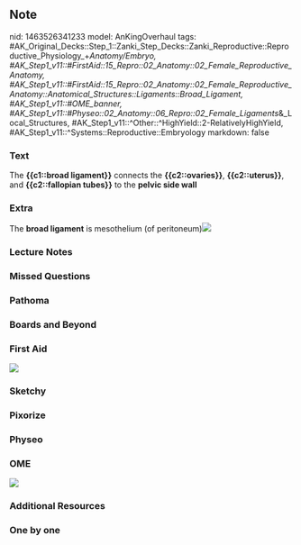 ## Note
nid: 1463526341233
model: AnKingOverhaul
tags: #AK_Original_Decks::Step_1::Zanki_Step_Decks::Zanki_Reproductive::Reproductive_Physiology_+_Anatomy/Embryo, #AK_Step1_v11::#FirstAid::15_Repro::02_Anatomy::02_Female_Reproductive_Anatomy, #AK_Step1_v11::#FirstAid::15_Repro::02_Anatomy::02_Female_Reproductive_Anatomy::Anatomical_Structures::Ligaments::Broad_Ligament, #AK_Step1_v11::#OME_banner, #AK_Step1_v11::#Physeo::02_Anatomy::06_Repro::02_Female_Ligaments_&_Local_Structures, #AK_Step1_v11::^Other::^HighYield::2-RelativelyHighYield, #AK_Step1_v11::^Systems::Reproductive::Embryology
markdown: false

### Text
<div>
  <div>
    The <b>{{c1::broad ligament}}</b> connects the
    <b>{{c2::ovaries}}</b>, <b>{{c2::uterus}}</b>, and
    <b>{{c2::fallopian tubes}}</b> to the <b>pelvic side wall</b>
  </div>
</div>

### Extra
The <b>broad ligament</b> is mesothelium (of peritoneum)<img src=
"paste-263002322370889.jpg">

### Lecture Notes


### Missed Questions


### Pathoma


### Boards and Beyond


### First Aid
<img src="tmp3vOkAh.png">

### Sketchy


### Pixorize


### Physeo


### OME
<div class="ome-widget">
  <a href="https://onlinemeded.org?ref=anki"><img src=
  "_OME_AnkiFlashcards_General_7.png"></a>
</div>

### Additional Resources


### One by one

